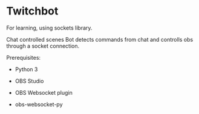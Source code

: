 # Twitchbot
For learning, using sockets library.



Chat controlled scenes
Bot detects commands from chat and controlls obs through a socket connection.


Prerequisites:

- Python 3

- OBS Studio

- OBS Websocket plugin 

- obs-websocket-py

